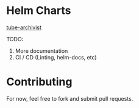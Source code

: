 # Helm Charts

[tube-archivist](charts/tube-archivist/README.md)

TODO:

1. More documentation
2. CI / CD (Linting, helm-docs, etc)

# Contributing

For now, feel free to fork and submit pull requests.